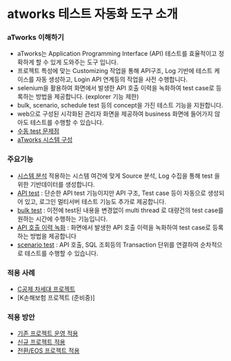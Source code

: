 # atworks 테스트 자동화 도구 소개
### aTworks 이해하기
- aTworks는 Application Programming Interface (API) 테스트를 효율적이고 정확하게 할 수 있게 도와주는 도구 입니다.
- 프로젝트 특성에 맞는 Customizing 작업을 통해 API구조, Log 기반에 테스트 케이스를 자동 생성하고, Login API 연계등의 작업을 사전 수행합니다.
- selenium을 활용하여 화면에서 발생한 API 호출 이력을 녹화하여 test case로 등록하는 방법을 제공합니다. (explorer 기능 제한)
- bulk, scenario, schedule test 등의 concept을 가진 테스트 기능을 지원합니다. 
- web으로 구성된 시각화된 관리자 화면을 제공하여 business 화면에 들어가지 않아도 테스트를 수행할 수 있습니다. 
- [수동 test 문제점](https://github.com/kimtaehan11/atworks-hello/blob/main/etc/manualTest.md) 
- [aTworks 시스템 구성](https://github.com/kimtaehan11/atworks-hello/blob/main/business/architecture.md)


### 주요기능 

- [시스템 분석](https://github.com/kimtaehan11/atworks-hello/blob/main/systemAnalyze.md)
적용하는 시스템 여건에 맞게 Source 분석, Log 수집을 통해 test 을 위한 기반데이터를 생성합니다.
-  [API test](https://github.com/kimtaehan11/atworks-hello/blob/main/apiTest.md) : 단순한 API test 기능이지만 API 구조, Test case 등이 자동으로 생성되어 있고, 로그인 멀티서버 테스트 기능도 추가로 제공합니다.
-  [bulk test](https://github.com/kimtaehan11/atworks-hello/blob/main/bulkTest.md) : 이전에 test된 내용을 변경없이 multi thread 로 대량건의 test case를 원하는 시간에 수행하는 기능입니다.
-  [API 호출 이력 녹화](https://github.com/kimtaehan11/atworks-hello/blob/main/apiRecord.md) : 화면에서 발생한 API 호출 이력을 녹화하여 test case로 등록하는 방법을 제공합니다
-  [scenario test](https://github.com/kimtaehan11/atworks-hello/blob/main/scenarioTest.md) : API 호출, SQL 조회등의 Transaction 단위를 연결하여 순차적으로 테스트를 수행할 수 있습니다.
 
 
### 적용 사례

- [C공제 차세대 프로젝트](https://github.com/kimtaehan11/atworks-hello/blob/main/site/cgbest.md)
- [K손해보험 프로젝트 (준비중)]


### 적용 방안
- [기존 프로젝트 운영 적용](https://github.com/kimtaehan11/atworks-hello/blob/main/project/systemMaintenance.md)
- [신규 프로젝트 적용](https://github.com/kimtaehan11/atworks-hello/blob/main/project/systemIntegration.md)
- [전환/EOS 프로젝트 적용](https://github.com/kimtaehan11/atworks-hello/blob/main/site/eos.md)


